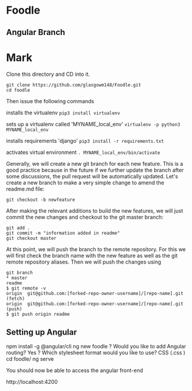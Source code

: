 # Foodle
## Angular Branch


# Mark

Clone this directory and CD into it. 

```
git clone https://github.com/glasgowm148/Foodle.git
cd foodle
```

Then issue the following commands

installs the virtualenv
```pip3 install virtualenv```

sets up a virtualenv called 'MYNAME_local_env'
```virtualenv -p python3 MYNAME_local_env```

installs requirements 'django'
```pip3 install -r requirements.txt```

activates virtual environment
```. MYNAME_local_env/bin/activate```

Generally, we will create a new git branch for each new feature. This is a good practice because in the future if we further update the branch after some discussions, the pull request will be automatically updated. Let's create a new branch to make a very simple change to amend the readme.md file:

```
git checkout -b newfeature
```
After making the relevant additions to build the new features, we will just commit the new changes and checkout to the git master branch:
```
git add .
git commit -m "information added in readme"
git checkout master
```
At this point, we will push the branch to the remote repository. 
For this we will first check the branch name with the new feature as well as the git remote repository aliases. 
Then we will push the changes using 

```git push [git-remote-alias] [branch-name]:
git branch
* master
readme
$ git remote -v
origin  git@github.com:[forked-repo-owner-username]/[repo-name].git (fetch)
origin  git@github.com:[forked-repo-owner-username]/[repo-name].git (push)
$ git push origin readme
```
## Setting up Angular

npm install -g @angular/cli
ng new foodle
? Would you like to add Angular routing? Yes
? Which stylesheet format would you like to use? CSS    (.css )
cd foodle/
ng serve

You should now be able to access the angular front-end

http://localhost:4200

